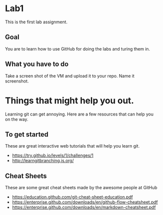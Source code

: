 # Lab1
This is the first lab assignment.

## Goal
You are to learn how to use GitHub for doing the labs and turing them in.

## What you have to do
Take a screen shot of the VM and upload it to your repo. Name it screenshot.

# Things that might help you out.
Learning git can get annoying. Here are a few resources that can help you on the way.

## To get started
These are great interactive web tutorials that will help you learn git.
* https://try.github.io/levels/1/challenges/1
* http://learngitbranching.js.org/

## Cheat Sheets
These are some great cheat sheets made by the awesome people at GitHub
* https://education.github.com/git-cheat-sheet-education.pdf
* https://enterprise.github.com/downloads/en/github-flow-cheatsheet.pdf
* https://enterprise.github.com/downloads/en/markdown-cheatsheet.pdf
